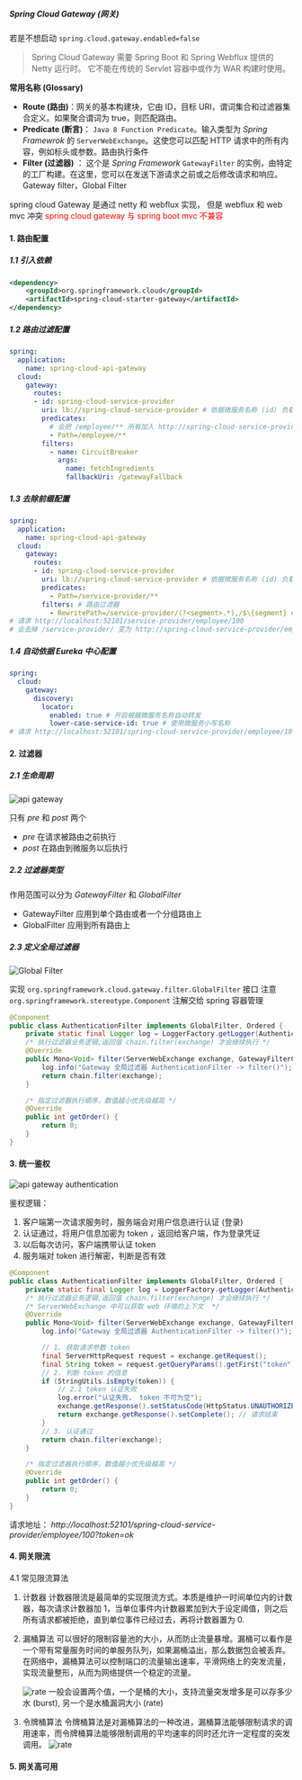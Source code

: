##### Spring Cloud Gateway (网关)

若是不想启动 `spring.cloud.gateway.endabled=false`

> Spring Cloud Gateway 需要 Spring Boot 和 Spring Webflux 提供的 Netty 运行时。
> 它不能在传统的 Servlet 容器中或作为 WAR 构建时使用。

**常用名称 (Glossary)**

- **Route (路由)**：网关的基本构建块，它由 ID，目标 URI，谓词集合和过滤器集合定义。如果聚合谓词为 true，则匹配路由。
- **Predicate (断言)**： `Java 8 Function Predicate`。输入类型为 *Spring Framewrok* 的 `ServerWebExchange`。这使您可以匹配 HTTP 请求中的所有内容，例如标头或参数。路由执行条件
- **Filter (过滤器)** ： 这个是 *Spring Framework* `GatewayFilter` 的实例，由特定的工厂构建。在这里，您可以在发送下游请求之前或之后修改请求和响应。Gateway filter，Global Filter

spring cloud Gateway 是通过 netty 和 webflux 实现， 但是 webflux 和 web mvc 冲突
<font color="red">spring cloud gateway 与 spring boot mvc 不兼容</font>

#### 1. 路由配置

##### 1.1 引入依赖

```xml
<dependency>
    <groupId>org.springframework.cloud</groupId>
    <artifactId>spring-cloud-starter-gateway</artifactId>
</dependency>
```

##### 1.2 路由过滤配置

```yaml
spring:
  application:
    name: spring-cloud-api-gateway
  cloud:
    gateway:
      routes:
      - id: spring-cloud-service-provider
        uri: lb://spring-cloud-service-provider # 依据微服务名称 (id) 负载均衡
        predicates:
          # 会把 /employee/** 所有加入 http://spring-cloud-service-provider 之前
          - Path=/employee/**
        filters:
          - name: CircuitBreaker
            args:
              name: fetchIngredients
              fallbackUri: /gatewayFallback
```

##### 1.3 去除前缀配置

```yaml
spring:
  application:
    name: spring-cloud-api-gateway
  cloud:
    gateway:
      routes:
      - id: spring-cloud-service-provider
        uri: lb://spring-cloud-service-provider # 依据微服务名称 (id) 负载均衡
        predicates:
          - Path=/service-provider/**
        filters: # 路由过滤器
          - RewritePath=/service-provider/(?<segment>.*),/$\{segment} # 路径重写过滤器
# 请求 http://localhost:52101/service-provider/employee/100
# 会去掉 /service-provider/ 变为 http://spring-cloud-service-provider/employee/100
```

##### 1.4 自动依据 Eureka 中心配置

```yaml
spring:
  cloud:
    gateway:
      discovery:
        locator:
          enabled: true # 开启根据微服务名称自动转发
          lower-case-service-id: true # 使用微服务小写名称
# 请求 http://localhost:52101/spring-cloud-service-provider/employee/100
```

#### 2. 过滤器

##### 2.1 生命周期

![api gateway](../images/api-gateway-filter.png)

只有 *pre* 和 *post* 两个

- *pre* 在请求被路由之前执行
- *post* 在路由到微服务以后执行

##### 2.2 过滤器类型

作用范围可以分为 *GatewayFilter* 和 *GlobalFilter*

- GatewayFilter 应用到单个路由或者一个分组路由上
- GlobalFilter 应用到所有路由上

##### 2.3 定义全局过滤器

![Global Filter](../images/api-gateway-global-filter.png)

实现 `org.springframework.cloud.gateway.filter.GlobalFilter` 接口
注意 `org.springframework.stereotype.Component` 注解交给 spring 容器管理

```java
@Component
public class AuthenticationFilter implements GlobalFilter, Ordered {
    private static final Logger log = LoggerFactory.getLogger(AuthenticationFilter.class);
    /* 执行过滤器业务逻辑,返回值 chain.filter(exchange) 才会继续执行 */
    @Override
    public Mono<Void> filter(ServerWebExchange exchange, GatewayFilterChain chain) {
        log.info("Gateway 全局过滤器 AuthenticationFilter -> filter()");
        return chain.filter(exchange);
    }

    /* 指定过滤器执行顺序，数值越小优先级越高 */
    @Override
    public int getOrder() {
        return 0;
    }
}
```

#### 3. 统一鉴权

![api gateway authentication](../images/api-gateway-authentication.png)

鉴权逻辑：

1. 客户端第一次请求服务时，服务端会对用户信息进行认证 (登录)
2. 认证通过，将用户信息加密为 token ，返回给客户端，作为登录凭证
3. 以后每次访问，客户端携带认证 token
4. 服务端对 token 进行解密，判断是否有效

```java
@Component
public class AuthenticationFilter implements GlobalFilter, Ordered {
    private static final Logger log = LoggerFactory.getLogger(AuthenticationFilter.class);
    /* 执行过滤器业务逻辑,返回值 chain.filter(exchange) 才会继续执行 */
    /* ServerWebExchange 中可以获取 web 环境的上下文  */
    @Override
    public Mono<Void> filter(ServerWebExchange exchange, GatewayFilterChain chain) {
        log.info("Gateway 全局过滤器 AuthenticationFilter -> filter()");

        // 1. 获取请求参数 token
        final ServerHttpRequest request = exchange.getRequest();
        final String token = request.getQueryParams().getFirst("token");
        // 2. 判断 token 的信息
        if (StringUtils.isEmpty(token)) {
            // 2.1 token 认证失败
            log.error("认证失败， token 不可为空");
            exchange.getResponse().setStatusCode(HttpStatus.UNAUTHORIZED);
            return exchange.getResponse().setComplete(); // 请求结束
        }
        // 3. 认证通过
        return chain.filter(exchange);
    }

    /* 指定过滤器执行顺序，数值越小优先级越高 */
    @Override
    public int getOrder() {
        return 0;
    }
}
```

请求地址： *http://localhost:52101/spring-cloud-service-provider/employee/100?token=ok*

#### 4. 网关限流

4.1 常见限流算法

1. 计数器
   计数器限流是最简单的实现限流方式。本质是维护一时间单位内的计数器，每次请求计数器加 1，当单位事件内计数器累加到大于设定阈值，则之后所有请求都被拒绝，直到单位事件已经过去，再将计数器置为 0.

2. 漏桶算法
   可以很好的限制容量池的大小，从而防止流量暴增。漏桶可以看作是一个带有常量服务时间的单服务队列，如果漏桶溢出，那么数据包会被丢弃。在网络中，漏桶算法可以控制端口的流量输出速率，平滑网络上的突发流量，实现流量整形，从而为网络提供一个稳定的流量。

   ![rate](../images/api-gateway-rate.png)
   一般会设置两个值，一个是桶的大小，支持流量突发增多是可以存多少水 (burst), 另一个是水桶漏洞大小 (rate)

3. 令牌桶算法
   令牌桶算法是对漏桶算法的一种改进，漏桶算法能够限制请求的调用速率，而令牌桶算法能够限制调用的平均速率的同时还允许一定程度的突发调用。
   ![rate](../images/api-gateway-rate2.png)

#### 5. 网关高可用